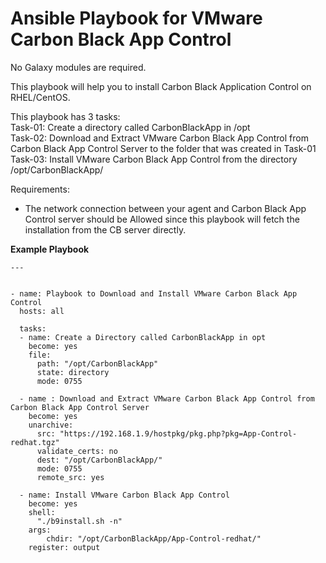 # Ansible Playbook for VMware Carbon Black App Control

No Galaxy modules are required.

This playbook will help you to install Carbon Black Application Control on RHEL/CentOS.

This playbook has 3 tasks: <br>
Task-01: Create a directory called CarbonBlackApp in /opt <br>
Task-02: Download and Extract VMware Carbon Black App Control from Carbon Black App Control Server to the folder that was created in Task-01 <br>
Task-03: Install VMware Carbon Black App Control from the directory /opt/CarbonBlackApp/

Requirements:
- The network connection between your agent and Carbon Black App Control server should be Allowed since this playbook will fetch the installation from the CB server directly.


**Example Playbook**


```
---


- name: Playbook to Download and Install VMware Carbon Black App Control
  hosts: all
  
  tasks:
  - name: Create a Directory called CarbonBlackApp in opt
    become: yes
    file:
      path: "/opt/CarbonBlackApp"
      state: directory
      mode: 0755

  - name : Download and Extract VMware Carbon Black App Control from Carbon Black App Control Server
    become: yes
    unarchive:
      src: "https://192.168.1.9/hostpkg/pkg.php?pkg=App-Control-redhat.tgz"
      validate_certs: no
      dest: "/opt/CarbonBlackApp/"
      mode: 0755
      remote_src: yes

  - name: Install VMware Carbon Black App Control
    become: yes
    shell:
      "./b9install.sh -n"
    args:
        chdir: "/opt/CarbonBlackApp/App-Control-redhat/" 
    register: output
```
